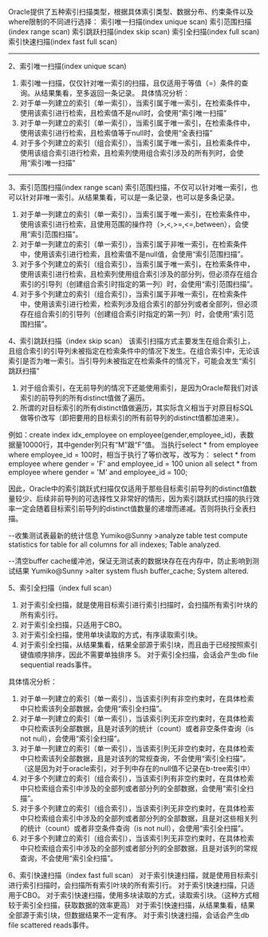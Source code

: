 Oracle提供了五种索引扫描类型，根据具体索引类型、数据分布、约束条件以及where限制的不同进行选择： 
索引唯一扫描(index unique scan)
索引范围扫描(index range scan)
索引跳跃扫描(index skip scan)
索引全扫描(index full scan)
索引快速扫描(index fast full scan)

---

2、索引唯一扫描(index unique scan) 
1. 索引唯一扫描，仅仅针对唯一索引的扫描，且仅适用于等值（=）条件的查询。从结果集看，至多返回一条记录。
具体情况分析：
2. 对于单一列建立的索引（单一索引），当索引属于唯一索引，在检索条件中，使用该索引进行检索，且检索值不是null时，会使用“索引唯一扫描”
3. 对于单一列建立的索引（单一索引），当索引属于唯一索引，在检索条件中，使用该索引进行检索，且检索值等于null时，会使用“全表扫描”
4. 对于多个列建立的索引（组合索引），当索引属于唯一索引，且检索条件中，使用该组合索引进行检索，且检索列使用组合索引涉及的所有列时，会使用“索引唯一扫描”
---
3、索引范围扫描(index range scan)
索引范围扫描，不仅可以针对唯一索引，也可以针对非唯一索引。从结果集看，可以是一条记录，也可以是多条记录。
1. 对于单一列建立的索引（单一索引），当索引属于唯一索引，在检索条件中，使用该索引进行检索，且使用范围的操作符（>,<,>=,<=,between），会使用“索引范围扫描”。
2. 对于单一列建立的索引（单一索引），当索引属于非唯一索引，在检索条件中，使用该索引进行检索，且检索值不是null值，会使用“索引范围扫描”。
3. 对于多个列建立的索引（组合索引），当索引属于唯一索引，在检索条件中，使用该索引进行检索，且检索列使用组合索引涉及的部分列，但必须存在组合索引的引导列（创建组合索引时指定的第一列）时，会使用“索引范围扫描”。
4. 对于多个列建立的索引（组合索引），当索引属于非唯一索引，在检索条件中，使用该索引进行检索，检索列涉及组合索引的部分列或者全部列，但必须存在组合索引的引导列（创建组合索引时指定的第一列）时，会使用“索引范围扫描”。

4、索引跳跃扫描（index skip scan）
该索引扫描方式主要发生在组合索引上，且组合索引的引导列未被指定在检索条件中的情况下发生。在组合索引中，无论该索引是否为唯一索引。当引导列未被指定在检索条件的情况下，可能会发生“索引跳跃扫描”
1. 对于组合索引，在无前导列的情况下还能使用索引，是因为Oracle帮我们对该索引的前导列的所有distinct值做了遍历。
2. 所谓的对目标索引的所有distinct值做遍历，其实际含义相当于对原目标SQL做等价改写（即把要用的目标索引的所有前导列的distinct值都加进来）。

例如：create index idx_employee on employee(gender,employee_id)，表数据量10000行，其中gender列只有“M”跟“F”值。
当执行select * from employee where employee_id = 100时，相当于执行了等价改写，改写为：
select * from employee where gender = 'F' and employee_id = 100 
union all 
select * from employee where gender = 'M' and employee_id = 100;

因此，Oracle中的索引跳跃式扫描仅仅适用于那些目标索引前导列的distinct值数量较少、后续非前导列的可选择性又非常好的情形，因为索引跳跃式扫描的执行效率一定会随着目标索引前导列的distinct值数量的递增而递减。否则将执行全表扫描。

--收集测试表最新的统计信息
Yumiko@Sunny >analyze table test compute statistics for table for all columns for all indexes;
Table analyzed.

--清空buffer cache缓冲池，保证无测试表的数据块存在在内存中，防止影响到测试结果
Yumiko@Sunny >alter system flush buffer_cache;
System altered.

5、索引全扫描（index full scan）
1. 对于索引全扫描，就是使用目标索引进行索引扫描时，会扫描所有索引叶块的所有索引行。
2. 对于索引全扫描，只适用于CBO。
3. 对于索引全扫描，使用单块读取的方式，有序读取索引块。
4. 对于索引全扫描，从结果集看，结果全部源于索引块，而且由于已经按照索引键值顺序排序，因此不需要单独排序
5。 对于索引全扫描，会话会产生db file sequential reads事件。

具体情况分析：

1. 对于单一列建立的索引（单一索引），当该索引列有非空约束时，在具体检索中只检索该列全部数据，会使用“索引全扫描”。
2. 对于单一列建立的索引（单一索引），当该索引列无非空约束时，在具体检索中只检索该列全部数据，且是对该列的统计（count）或者非空条件查询（is not null），会使用“索引全扫描”。
3. 对于单一列建立的索引（单一索引），当该索引列无非空约束时，在具体检索中只检索该列全部数据，且是对该列的常规查询，不会使用“索引全扫描”。（这是因为对于oracle索引，对于列中存在的null值不记录在b-tree索引中）
4. 对于多个列建立的索引（组合索引），当该索引列有非空约束时，在具体检索中只检索组合索引中涉及的全部列或者部分列的全部数据，会使用“索引全扫描”。
5. 对于多个列建立的索引（组合索引），当该索引列无非空约束时，在具体检索中只检索组合索引中涉及的全部列或者部分列的全部数据，且是对这些相关列的统计（count）或者非空条件查询（is not null），会使用“索引全扫描”。
6. 对于多个列建立的索引（组合索引），当该索引列无非空约束时，在具体检索中只检索组合索引中涉及的全部列或者部分列的全部数据，且是对该列的常规查询，不会使用“索引全扫描”。

6、索引快速扫描（index fast full scan）
对于索引快速扫描，就是使用目标索引进行索引扫描时，会扫描所有索引叶块的所有索引行。
对于索引快速扫描，只适用于CBO。
对于索引快速扫描，使用多块读取的方式，读取索引块。（这种方式相较于索引全扫描，获取数据的效率更高）
对于索引快速扫描，从结果集看，结果全部源于索引块，但数据结果不一定有序。
对于索引快速扫描，会话会产生db file scattered reads事件。
